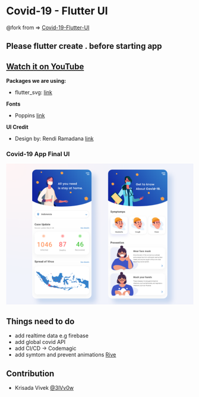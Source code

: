 <!-- @format -->

# Covid-19 - Flutter UI

@fork from => [Covid-19-Flutter-UI](https://github.com/abuanwar072/Covid-19-Flutter-UI)

## Please flutter create . before starting app

## [Watch it on YouTube](https://youtu.be/zx6uMCoW2gQ)

**Packages we are using:**

- flutter_svg: [link](https://pub.dev/packages/flutter_svg)

**Fonts**

- Poppins [link](https://fonts.google.com/specimen/Poppins)

**UI Credit**

- Design by: Rendi Ramadana [link](https://www.uplabs.com/posts/coronavirus-information-concept)

### Covid-19 App Final UI

![App UI](/covid_19.png)

## Things need to do

- add realtime data e.g firebase
- add global covid API
- add CI/CD -> Codemagic
- add symtom and prevent animations [Rive](https://rive.app])

## Contribution

- Krisada Vivek [@3lVv0w](https://github.com/3lVv0w)
